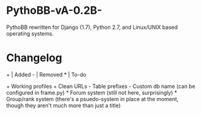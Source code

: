 PythoBB-vA-0.2B-
================

PythoBB rewritten for Django (1.7), Python 2.7, and Linux/UNIX based operating systems.

Changelog
=========

\+ | Added
\- | Removed
\* | To-do

\+ Working profiles
\+ Clean URLs
\- Table prefixes
\- Custom db name (can be configured in frame.py)
\* Forum system (still not here, surprisingly)
\* Group/rank system (there's a psuedo-system in place at the moment, though they aren't much more than just a title)
